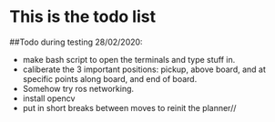 # This is the todo list


##Todo during testing 28/02/2020:
* make bash script to open the terminals and type stuff in.
* caliberate the 3 important positions: pickup, above board, and at specific points along board, and end of board.
* Somehow try ros networking.
* install opencv
* put in short breaks between moves to reinit the planner//